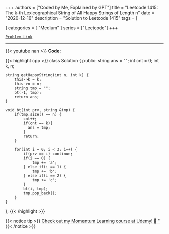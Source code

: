 
+++
authors = ["Coded by Me, Explained by GPT"]
title = "Leetcode 1415: The k-th Lexicographical String of All Happy Strings of Length n"
date = "2020-12-16"
description = "Solution to Leetcode 1415"
tags = [
    
]
categories = [
    "Medium"
]
series = ["Leetcode"]
+++



[`Problem Link`](https://leetcode.com/problems/the-k-th-lexicographical-string-of-all-happy-strings-of-length-n/description/)

---
{{< youtube nan >}}
**Code:**

{{< highlight cpp >}}
class Solution {
public:
    string ans = "";
    int cnt = 0;
    int k, n;
    
    string getHappyString(int n, int k) {
        this->k = k;
        this->n = n;
        string tmp = "";
        bt(-1, tmp);
        return ans;
    }
    
    void bt(int prv, string &tmp) {
        if(tmp.size() == n) {
            cnt++;
            if(cnt == k){
              ans = tmp;  
            } 
            return;
        }

        for(int i = 0; i < 3; i++) {
            if(prv == i) continue;
            if(i == 0) {
                tmp += 'a';
            } else if(i == 1) {
                tmp += 'b';
            } else if(i == 2) {
                tmp += 'c';
            }
            bt(i, tmp);
            tmp.pop_back();
        }
    }
};
{{< /highlight >}}



{{< notice tip >}}
[Check out my Momentum Learning course at Udemy! 🚀 "](https://www.udemy.com/course/blind-75-the-data-structures-and-algorithms-essentials/)
{{< /notice >}}

